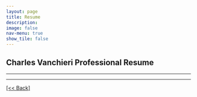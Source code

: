 ```yaml
---
layout: page
title: Resume
description:
image: false
nav-menu: true
show_tile: false
---
```


## Charles Vanchieri Professional Resume 

---
<script src="https://gist.github.com/CVanchieri/4d19b2df6c95c1b7c96de3d5fed31c54.js"></script>




---
[[<< Back]](https://cvanchieri.github.io/DSPortfolio)
